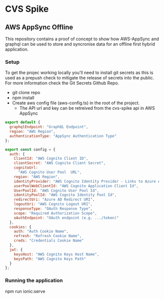 # CVS Spike

## AWS AppSync Offline

This repository contains a proof of concept to show how AWS-AppSync and graphql can be used to store and syncronise data for an offline first hybrid application.

### Setup
To get the projec working locally you'll need to install git secrets as this is used as a prepush check to mitigate the release of secrets into the public. For more information check the Git Secrets Github Repo.

- git clone repo
- npm install
- Create aws config file (aws-config.ts) in the root of the project.
  - The API url and key can be retreived from the cvs-spike api in AWS AppSync

```javascript
export default {
  graphqlEndpoint: "GraphQL Endpoint",
  region: "AWS Region",
  authenticationType: "AppSync Authentication Type"
};

export const config = {
  auth: {
    ClientId: "AWS Cognito Client ID", 
    clientSecret: "AWS Cognito Client Secret",
    cognitoUrl:
      "AWS Cognito User Pool  URL", 
    region: "AWS Region",
    identityProvider: "AWS Cognito Identity Provider - Links to Azure AD Application.",
    userPoolWebClientId: "AWS Cognito Application Client Id",
    UserPoolId: "AWS Cognito User Pool Id",
    identityPoolId: "AWS Cognito Identity Pool Id",
    redirectUri: "Azure AD Redirect URI", 
    logoutUri: "AWS Cognito Logout URI",
    responseType: "OAuth Response Type",  
    scope: "Required Authorization Scope", 
    oAuthEndpoint: "OAuth endpoint (e.g. .../token)"
  },
  cookies: {
    auth: "Auth Cookie Name",
    refresh: "Refresh Cookie Name",
    creds: "Credentials Cookie Name"
  },
  jwt: {
    keysHost: "AWS Cognito Keys Host Name",
    keysPath: "AWS Cognito Keys Path"
  }
};
```

### Running the application

npm run ionic:serve
